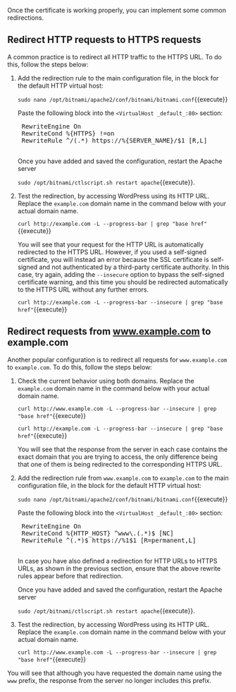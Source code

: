 Once the certificate is working properly, you can implement some common redirections.

## Redirect HTTP requests to HTTPS requests

A common practice is to redirect all HTTP traffic to the HTTPS URL. To do this, follow the steps below:

1. Add the redirection rule to the main configuration file, in the block for the default HTTP virtual host:

    `sudo nano /opt/bitnami/apache2/conf/bitnami/bitnami.conf`{{execute}}
    
    Paste the following block into the `<VirtualHost _default_:80>` section:
    
    <pre class="file" data-target="clipboard">
    RewriteEngine On
    RewriteCond %{HTTPS} !=on
    RewriteRule ^/(.*) https://%{SERVER_NAME}/$1 [R,L]
    </pre>

    Once you have added and saved the configuration, restart the Apache server 
    
    `sudo /opt/bitnami/ctlscript.sh restart apache`{{execute}}.
    
2. Test the redirection, by accessing WordPress using its HTTP URL. Replace the `example.com` domain name in the command below with your actual domain name.

    `curl http://example.com -L --progress-bar | grep "base href"`{{execute}}
    
    You will see that your request for the HTTP URL is automatically redirected to the HTTPS URL. However, if you used a self-signed certificate, you will instead an error because the SSL certificate is self-signed and not authenticated by a third-party certificate authority. In this case, try again, adding the `--insecure` option to bypass the self-signed certificate warning, and this time you should be redirected automatically to the HTTPS URL without any further errors.
    
    `curl http://example.com -L --progress-bar --insecure | grep "base href"`{{execute}}

## Redirect requests from www.example.com to example.com

Another popular configuration is to redirect all requests for `www.example.com` to `example.com`. To do this, follow the steps below:
 
1. Check the current behavior using both domains. Replace the `example.com` domain name in the command below with your actual domain name.
    
    `curl http://www.example.com -L --progress-bar --insecure | grep "base href"`{{execute}}

    `curl http://example.com -L --progress-bar --insecure | grep "base href"`{{execute}}
    
    You will see that the response from the server in each case contains the exact domain that you are trying to access, the only difference being that one of them is being redirected to the corresponding HTTPS URL.
    
2. Add the redirection rule from `www.example.com` to `example.com` to the main configuration file, in the block for the default HTTP virtual host:

    `sudo nano /opt/bitnami/apache2/conf/bitnami/bitnami.conf`{{execute}}

    Paste the following block into the `<VirtualHost _default_:80>` section:

    <pre class="file" data-target="clipboard">
    RewriteEngine On
    RewriteCond %{HTTP_HOST} ^www\.(.*)$ [NC]
    RewriteRule ^(.*)$ https://%1$1 [R=permanent,L]
    </pre>
    
    In case you have also defined a redirection for HTTP URLs to HTTPS URLs, as shown in the previous section, ensure that the above rewrite rules appear before that redirection.
    
    Once you have added and saved the configuration, restart the Apache server 
    
    `sudo /opt/bitnami/ctlscript.sh restart apache`{{execute}}.
    
3. Test the redirection, by accessing WordPress using its HTTP URL. Replace the `example.com` domain name in the command below with your actual domain name.

    `curl http://www.example.com -L --progress-bar --insecure | grep "base href"`{{execute}}
    
  You will see that although you have requested the domain name using the `www` prefix, the response from the server no longer includes this prefix.